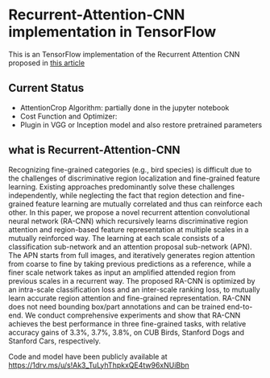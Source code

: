 # Recurrent-Attention-CNN implementation in TensorFlow
This is an TensorFlow implementation of the Recurrent Attention CNN
proposed in [this article](http://openaccess.thecvf.com/content_cvpr_2017/papers/Fu_Look_Closer_to_CVPR_2017_paper.pdf)


## Current Status
* AttentionCrop Algorithm: partially done in the jupyter notebook
* Cost Function and Optimizer: 
* Plugin in VGG or Inception model and also restore pretrained parameters
## what is Recurrent-Attention-CNN

Recognizing fine-grained categories (e.g., bird species) is difficult due to the challenges of discriminative region localization and fine-grained feature learning. Existing approaches predominantly solve these challenges independently, while neglecting the fact that region detection and fine-grained feature learning are mutually correlated and thus can reinforce each other. In this paper, we propose a novel recurrent attention convolutional neural network (RA-CNN) which recursively learns discriminative region attention and region-based feature representation at multiple scales in a mutually reinforced way. The learning at each scale consists of a classification sub-network and an attention proposal sub-network (APN). The APN starts from full images, and iteratively generates region attention from coarse to fine by taking previous predictions as a reference, while a finer scale network takes as input an amplified attended region from previous scales in a recurrent way. The proposed RA-CNN is optimized by an intra-scale classification loss and an inter-scale ranking loss, to mutually learn accurate region attention and fine-grained representation. RA-CNN does not need bounding box/part annotations and can be trained end-to-end. We conduct comprehensive experiments and show that RA-CNN achieves the best performance in three fine-grained tasks, with relative accuracy gains of $3.3\%$, $3.7\%$, $3.8\%$, on CUB Birds, Stanford Dogs and Stanford Cars, respectively.

Code and model have been publicly available at https://1drv.ms/u/s!Ak3_TuLyhThpkxQE4tw96xNUiBbn

